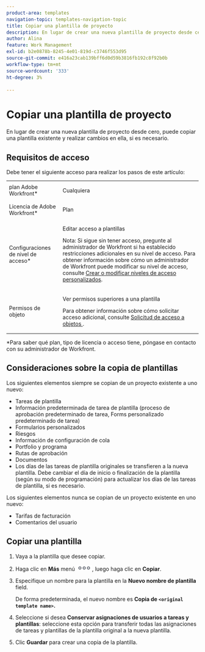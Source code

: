 ```yaml
---
product-area: templates
navigation-topic: templates-navigation-topic
title: Copiar una plantilla de proyecto
description: En lugar de crear una nueva plantilla de proyecto desde cero, puede copiar una plantilla existente y realizar cambios en ella, si es necesario.
author: Alina
feature: Work Management
exl-id: b2e0878b-8245-4e01-819d-c3746f553d95
source-git-commit: e416a23cab139bff6d0d59b3816fb192c8f92b0b
workflow-type: tm+mt
source-wordcount: '333'
ht-degree: 3%

---
```


# Copiar una plantilla de proyecto

En lugar de crear una nueva plantilla de proyecto desde cero, puede copiar una plantilla existente y realizar cambios en ella, si es necesario.

## Requisitos de acceso

Debe tener el siguiente acceso para realizar los pasos de este artículo:

<table style="table-layout:auto"> 
 <col> 
 <col> 
 <tbody> 
  <tr> 
   <td role="rowheader">plan Adobe Workfront*</td> 
   <td> <p>Cualquiera </p> </td> 
  </tr> 
  <tr> 
   <td role="rowheader">Licencia de Adobe Workfront*</td> 
   <td> <p>Plan </p> </td> 
  </tr> 
  <tr> 
   <td role="rowheader">Configuraciones de nivel de acceso*</td> 
   <td> <p>Editar acceso a plantillas</p> <p>Nota: Si sigue sin tener acceso, pregunte al administrador de Workfront si ha establecido restricciones adicionales en su nivel de acceso. Para obtener información sobre cómo un administrador de Workfront puede modificar su nivel de acceso, consulte <a href="../../../administration-and-setup/add-users/configure-and-grant-access/create-modify-access-levels.md" class="MCXref xref">Crear o modificar niveles de acceso personalizados</a>.</p> </td> 
  </tr> 
  <tr> 
   <td role="rowheader">Permisos de objeto</td> 
   <td> <p>Ver permisos superiores a una plantilla</p> <p>Para obtener información sobre cómo solicitar acceso adicional, consulte <a href="../../../workfront-basics/grant-and-request-access-to-objects/request-access.md" class="MCXref xref">Solicitud de acceso a objetos </a>.</p> </td> 
  </tr> 
 </tbody> 
</table>

&#42;Para saber qué plan, tipo de licencia o acceso tiene, póngase en contacto con su administrador de Workfront.


## Consideraciones sobre la copia de plantillas

Los siguientes elementos siempre se copian de un proyecto existente a uno nuevo:

* Tareas de plantilla
* Información predeterminada de tarea de plantilla (proceso de aprobación predeterminado de tarea, Forms personalizado predeterminado de tarea)
* Formularios personalizados
* Riesgos
* Información de configuración de cola
* Portfolio y programa
* Rutas de aprobación
* Documentos
* Los días de las tareas de plantilla originales se transfieren a la nueva plantilla. Debe cambiar el día de inicio o finalización de la plantilla (según su modo de programación) para actualizar los días de las tareas de plantilla, si es necesario.

Los siguientes elementos nunca se copian de un proyecto existente en uno nuevo:

* Tarifas de facturación
* Comentarios del usuario

## Copiar una plantilla

1. Vaya a la plantilla que desee copiar.
1. Haga clic en **Más** menú ![](assets/qs-more-icon-on-an-object.png), luego haga clic en **Copiar**.
1. Especifique un nombre para la plantilla en la **Nuevo nombre de plantilla** field.

   De forma predeterminada, el nuevo nombre es **Copia de `<original template name>`.**

1. Seleccione si desea **Conservar asignaciones de usuarios a tareas y plantillas**: seleccione esta opción para transferir todas las asignaciones de tareas y plantillas de la plantilla original a la nueva plantilla.
1. Clic **Guardar** para crear una copia de la plantilla.
